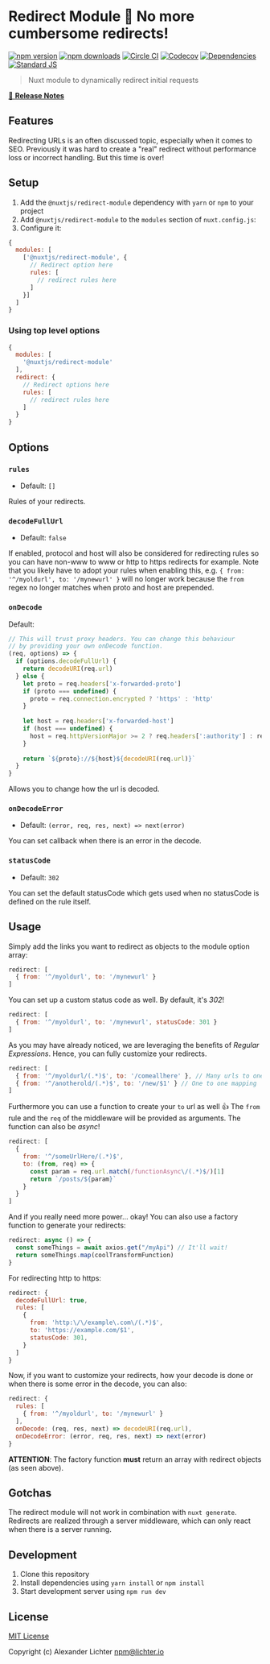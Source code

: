 # Redirect Module 🔀 No more **cumbersome** redirects!

[![npm version][npm-version-src]][npm-version-href]
[![npm downloads][npm-downloads-src]][npm-downloads-href]
[![Circle CI][circle-ci-src]][circle-ci-href]
[![Codecov][codecov-src]][codecov-href]
[![Dependencies][david-dm-src]][david-dm-href]
[![Standard JS][standard-js-src]][standard-js-href]

> Nuxt module to dynamically redirect initial requests

[📖 **Release Notes**](./CHANGELOG.md)

## Features

Redirecting URLs is an often discussed topic, especially when it comes to
SEO. Previously it was hard to create a "real" redirect without performance
loss or incorrect handling. But this time is over!

## Setup

1. Add the `@nuxtjs/redirect-module` dependency with `yarn` or `npm` to your project
2. Add `@nuxtjs/redirect-module` to the `modules` section of `nuxt.config.js`:
3. Configure it:

```js
{
  modules: [
    ['@nuxtjs/redirect-module', {
      // Redirect option here
      rules: [
        // redirect rules here
      ]
    }]
  ]
}
```

### Using top level options

```js
{
  modules: [
    '@nuxtjs/redirect-module'
  ],
  redirect: {
    // Redirect options here
    rules: [
      // redirect rules here
    ]
  }
}
```

## Options

### `rules`

- Default: `[]`

Rules of your redirects.

### `decodeFullUrl`

- Default: `false`

If enabled, protocol and host will also be considered for redirecting rules so you can have non-www to www or http to https redirects for example. Note that you likely have to adopt your rules when enabling this, e.g. `{ from: '^/myoldurl', to: '/mynewurl' }` will no longer work because the `from` regex no longer matches when proto and host are prepended.

### `onDecode`

Default:

```js
// This will trust proxy headers. You can change this behaviour
// by providing your own onDecode function.
(req, options) => {
  if (options.decodeFullUrl) {
    return decodeURI(req.url)
  } else {
    let proto = req.headers['x-forwarded-proto']
    if (proto === undefined) {
      proto = req.connection.encrypted ? 'https' : 'http'
    }
 
    let host = req.headers['x-forwarded-host']
    if (host === undefined) {
      host = req.httpVersionMajor >= 2 ? req.headers[':authority'] : req.headers.host
    }
 
    return `${proto}://${host}${decodeURI(req.url)}`
  }
}
```

Allows you to change how the url is decoded.

### `onDecodeError`

- Default: `(error, req, res, next) => next(error)`

You can set callback when there is an error in the decode.

### `statusCode`

- Default: `302`

You can set the default statusCode which gets used when no statusCode is defined on the rule itself.

## Usage

Simply add the links you want to redirect as objects to the module option array:

```js
redirect: [
  { from: '^/myoldurl', to: '/mynewurl' }
]
```

You can set up a custom status code as well. By default, it's *302*!

```js
redirect: [
  { from: '^/myoldurl', to: '/mynewurl', statusCode: 301 }
]
```

As you may have already noticed, we are leveraging the benefits of
*Regular Expressions*. Hence, you can fully customize your redirects.

```js
redirect: [
  { from: '^/myoldurl/(.*)$', to: '/comeallhere' }, // Many urls to one
  { from: '^/anotherold/(.*)$', to: '/new/$1' } // One to one mapping
]
```

Furthermore you can use a function to create your `to` url as well :+1:
The `from` rule and the `req` of the middleware will be provided as arguments.
The function can also be *async*!

```js
redirect: [
  {
    from: '^/someUrlHere/(.*)$',
    to: (from, req) => {
      const param = req.url.match(/functionAsync\/(.*)$/)[1]
      return `/posts/${param}`
    }
  }
]
```

And if you really need more power... okay! You can also use a factory function
to generate your redirects:

```js
redirect: async () => {
  const someThings = await axios.get("/myApi") // It'll wait!
  return someThings.map(coolTransformFunction)
}
```

For redirecting http to https:

```js
redirect: {
  decodeFullUrl: true,
  rules: [
    {
      from: 'http:\/\/example\.com\/(.*)$',
      to: 'https://example.com/$1',
      statusCode: 301,
    } 
  ]
}
```

Now, if you want to customize your redirects, how your decode is done
or when there is some error in the decode, you can also:

```js
redirect: {
  rules: [
    { from: '^/myoldurl', to: '/mynewurl' }
  ],
  onDecode: (req, res, next) => decodeURI(req.url),
  onDecodeError: (error, req, res, next) => next(error)
}
```

**ATTENTION**: The factory function **must** return an array with redirect
objects (as seen above).

## Gotchas

The redirect module will not work in combination with `nuxt generate`.
Redirects are realized through a server middleware, which can only react when there is a server running.

## Development

1. Clone this repository
2. Install dependencies using `yarn install` or `npm install`
3. Start development server using `npm run dev`

## License

[MIT License](./LICENSE)

Copyright (c) Alexander Lichter <npm@lichter.io>

<!-- Badges -->
[npm-version-src]: https://img.shields.io/npm/dt/@nuxtjs/redirect-module.svg?style=flat-square
[npm-version-href]: https://npmjs.com/package/@nuxtjs/redirect-module
[npm-downloads-src]: https://img.shields.io/npm/v/@nuxtjs/redirect-module/latest.svg?style=flat-square
[npm-downloads-href]: https://npmjs.com/package/@nuxtjs/redirect-module
[circle-ci-src]: https://img.shields.io/circleci/project/github/nuxt-community/redirect-module.svg?style=flat-square
[circle-ci-href]: https://circleci.com/gh/nuxt-community/redirect-module
[codecov-src]: https://img.shields.io/codecov/c/github/nuxt-community/redirect-module.svg?style=flat-square
[codecov-href]: https://codecov.io/gh/nuxt-community/redirect-module
[david-dm-src]: https://david-dm.org/nuxt-community/redirect-module/status.svg?style=flat-square
[david-dm-href]: https://david-dm.org/nuxt-community/redirect-module
[standard-js-src]: https://img.shields.io/badge/code_style-standard-brightgreen.svg?style=flat-square
[standard-js-href]: https://standardjs.com
